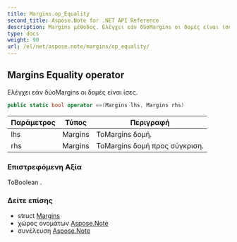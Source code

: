 ```yaml
---
title: Margins.op_Equality
second_title: Aspose.Note for .NET API Reference
description: Margins μέθοδος. Ελέγχει εάν δύοMargins οι δομές είναι ίσες.
type: docs
weight: 90
url: /el/net/aspose.note/margins/op_equality/
---
```

## Margins Equality operator

Ελέγχει εάν δύοMargins οι δομές είναι ίσες.

```csharp
public static bool operator ==(Margins lhs, Margins rhs)
```

| Παράμετρος | Τύπος | Περιγραφή |
| --- | --- | --- |
| lhs | Margins | ΤοMargins δομή. |
| rhs | Margins | ΤοMargins δομή προς σύγκριση. |

### Επιστρεφόμενη Αξία

ΤοBoolean .

### Δείτε επίσης

* struct [Margins](../)
* χώρος ονομάτων [Aspose.Note](../../margins/)
* συνέλευση [Aspose.Note](../../../)


